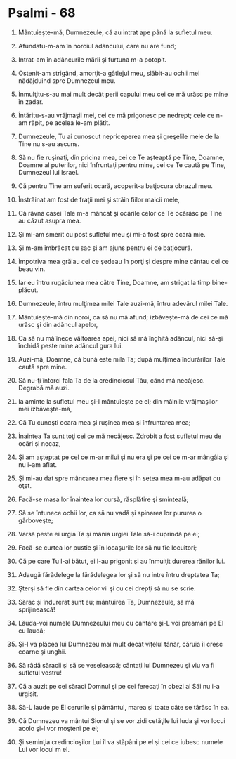 # Psalmi - 68

1. Mântuieşte-mă, Dumnezeule, că au intrat ape până la sufletul meu. 

2. Afundatu-m-am în noroiul adâncului, care nu are fund; 

3. Intrat-am în adâncurile mării şi furtuna m-a potopit. 

4. Ostenit-am strigând, amorţit-a gâtlejul meu, slăbit-au ochii mei nădăjduind spre Dumnezeul meu. 

5. Înmulţitu-s-au mai mult decât perii capului meu cei ce mă urăsc pe mine în zadar. 

6. Întăritu-s-au vrăjmaşii mei, cei ce mă prigonesc pe nedrept; cele ce n-am răpit, pe acelea le-am plătit. 

7. Dumnezeule, Tu ai cunoscut nepriceperea mea şi greşelile mele de la Tine nu s-au ascuns. 

8. Să nu fie ruşinaţi, din pricina mea, cei ce Te aşteaptă pe Tine, Doamne, Doamne al puterilor, nici înfruntaţi pentru mine, cei ce Te caută pe Tine, Dumnezeul lui Israel. 

9. Că pentru Tine am suferit ocară, acoperit-a batjocura obrazul meu. 

10. Înstrăinat am fost de fraţii mei şi străin fiilor maicii mele, 

11. Că râvna casei Tale m-a mâncat şi ocările celor ce Te ocărăsc pe Tine au căzut asupra mea. 

12. Şi mi-am smerit cu post sufletul meu şi mi-a fost spre ocară mie. 

13. Şi m-am îmbrăcat cu sac şi am ajuns pentru ei de batjocură. 

14. Împotriva mea grăiau cei ce şedeau în porţi şi despre mine cântau cei ce beau vin. 

15. Iar eu întru rugăciunea mea către Tine, Doamne, am strigat la timp bine-plăcut. 

16. Dumnezeule, întru mulţimea milei Tale auzi-mă, întru adevărul milei Tale. 

17. Mântuieşte-mă din noroi, ca să nu mă afund; izbăveşte-mă de cei ce mă urăsc şi din adâncul apelor, 

18. Ca să nu mă înece vâltoarea apei, nici să mă înghită adâncul, nici să-şi închidă peste mine adâncul gura lui. 

19. Auzi-mă, Doamne, că bună este mila Ta; după mulţimea îndurărilor Tale caută spre mine. 

20. Să nu-ţi întorci fala Ta de la credinciosul Tău, când mă necăjesc. Degrabă mă auzi. 

21. Ia aminte la sufletul meu şi-l mântuieşte pe el; din mâinile vrăjmaşilor mei izbăveşte-mă, 

22. Că Tu cunoşti ocara mea şi ruşinea mea şi înfruntarea mea; 

23. Înaintea Ta sunt toţi cei ce mă necăjesc. Zdrobit a fost sufletul meu de ocări şi necaz, 

24. Şi am aşteptat pe cel ce m-ar milui şi nu era şi pe cei ce m-ar mângâia şi nu i-am aflat. 

25. Şi mi-au dat spre mâncarea mea fiere şi în setea mea m-au adăpat cu oţet. 

26. Facă-se masa lor înaintea lor cursă, răsplătire şi sminteală; 

27. Să se întunece ochii lor, ca să nu vadă şi spinarea lor pururea o gârboveşte; 

28. Varsă peste ei urgia Ta şi mânia urgiei Tale să-i cuprindă pe ei; 

29. Facă-se curtea lor pustie şi în locaşurile lor să nu fie locuitori; 

30. Că pe care Tu l-ai bătut, ei l-au prigonit şi au înmulţit durerea rănilor lui. 

31. Adaugă fărădelege la fărădelegea lor şi să nu intre întru dreptatea Ta; 

32. Şterşi să fie din cartea celor vii şi cu cei drepţi să nu se scrie. 

33. Sărac şi îndurerat sunt eu; mântuirea Ta, Dumnezeule, să mă sprijinească! 

34. Lăuda-voi numele Dumnezeului meu cu cântare şi-L voi preamări pe El cu laudă; 

35. Şi-I va plăcea lui Dumnezeu mai mult decât viţelul tânăr, căruia îi cresc coarne şi unghii. 

36. Să râdă săracii şi să se veselească; cântaţi lui Dumnezeu şi viu va fi sufletul vostru! 

37. Că a auzit pe cei săraci Domnul şi pe cei ferecaţi în obezi ai Săi nu i-a urgisit. 

38. Să-L laude pe El cerurile şi pământul, marea şi toate câte se târăsc în ea. 

39. Că Dumnezeu va mântui Sionul şi se vor zidi cetăţile lui Iuda şi vor locui acolo şi-l vor moşteni pe el; 

40. Şi seminţia credincioşilor Lui îl va stăpâni pe el şi cei ce iubesc numele Lui vor locui m el. 

